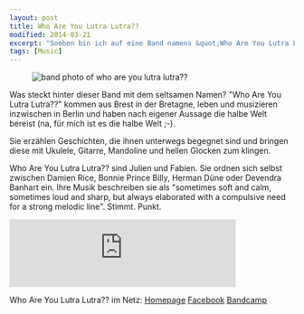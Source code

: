 ```yaml
---
layout: post
title: Who Are You Lutra Lutra??
modified: 2014-03-21
excerpt: "Soeben bin ich auf eine Band namens &quot;Who Are You Lutra Lutra??&quot; gestoßen, die etwas spröde aber sehr schöne Musik machen."
tags: [Music]
---
```


<figure>
  <img src="{{ site.url }}/images/lutralutra.jpg" alt="band photo of who are you lutra lutra??">
</figure>

Was steckt hinter dieser Band mit dem seltsamen Namen? &quot;Who Are You Lutra Lutra??&quot; kommen aus Brest in der Bretagne, leben und musizieren inzwischen in Berlin und haben nach eigener Aussage die halbe Welt bereist (na, für mich ist es die halbe Welt ;-).

Sie erzählen Geschichten, die ihnen unterwegs begegnet sind und bringen diese mit Ukulele, Gitarre, Mandoline und hellen Glocken zum klingen.

Who Are You Lutra Lutra??  sind Julien und Fabien. Sie ordnen sich selbst zwischen Damien Rice, Bonnie Prince Billy, Herman Düne oder Devendra Banhart ein. Ihre Musik beschreiben sie als &quot;sometimes soft and calm, sometimes loud and sharp, but always elaborated with a compulsive need for a strong melodic line&quot;. Stimmt. Punkt.

<p><iframe style="border: 0; width: 400px; height: 120px;" src="http://bandcamp.com/EmbeddedPlayer/album=656548686/size=large/bgcol=ffffff/linkcol=333333/tracklist=false/artwork=small/transparent=true/" height="120" width="400" seamless=""></iframe></p>

Who Are You Lutra Lutra?? im Netz:
[Homepage](http://whoareyoulutralutra.tumblr.com)
[Facebook](https://www.facebook.com/whoareyoulutralutra)
[Bandcamp](http://whoareyoulutralutra.bandcamp.com)

